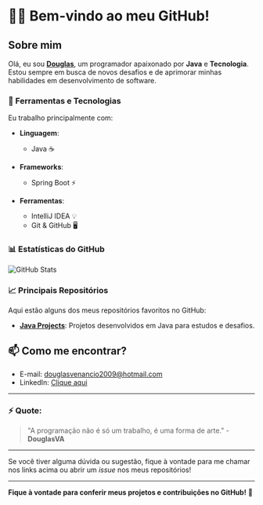 # 👨‍💻 **Bem-vindo ao meu GitHub!**

## Sobre mim
Olá, eu sou **[Douglas](https://github.com/DouglasVA)**, um programador apaixonado por **Java** e **Tecnologia**. Estou sempre em busca de novos desafios e de aprimorar minhas habilidades em desenvolvimento de software.

### 🔧 Ferramentas e Tecnologias

Eu trabalho principalmente com:

- **Linguagem**: 
  - Java ☕

- **Frameworks**:
  - Spring Boot ⚡

- **Ferramentas**:
  - IntelliJ IDEA 💡
  - Git & GitHub 🖥️

### 📊 Estatísticas do GitHub

![GitHub Stats](https://github-readme-stats.vercel.app/api?username=DouglasVA&show_icons=true&hide_title=true&count_private=true&hide=prs&theme=dark)

### 📈 Principais Repositórios

Aqui estão alguns dos meus repositórios favoritos no GitHub:

- [**Java Projects**](https://github.com/DouglasVA/course): Projetos desenvolvidos em Java para estudos e desafios.


## 📫 Como me encontrar?

- E-mail: douglasvenancio2009@hotmail.com
- LinkedIn: [Clique aqui](https://www.linkedin.com/in/douglas-venancio-61b40512a/)

---

### ⚡ **Quote**:

> "A programação não é só um trabalho, é uma forma de arte." - **DouglasVA**

---

Se você tiver alguma dúvida ou sugestão, fique à vontade para me chamar nos links acima ou abrir um _issue_ nos meus repositórios!

---
**Fique à vontade para conferir meus projetos e contribuições no GitHub!** 🚀
